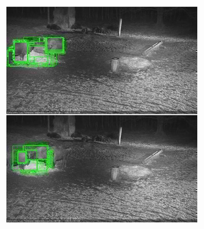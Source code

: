 ![20210111-194012-195015](in2/20210111/20210111-194012-195015_0_.jpg)
![20210111-195021-200024](in2/20210111/20210111-195021-200024_0_.jpg)
